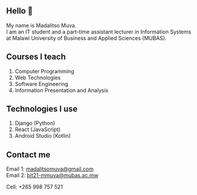 ## Hello 👋

<!--
**v2-kaj/v2-kaj** is a ✨ _special_ ✨ repository because its `README.md` (this file) appears on your GitHub profile.

Here are some ideas to get you started:

- 🔭 I’m currently working on ...
- 🌱 I’m currently learning ...
- 👯 I’m looking to collaborate on ...
- 🤔 I’m looking for help with ...
- 💬 Ask me about ...
- 📫 How to reach me: ...
- 😄 Pronouns: ...
- ⚡ Fun fact: ...
-->
My name is Madalitso Muva. <br>
I am an IT student and a part-time assistant lecturer in Information Systems at Malawi University of Business and Applied Sciences (MUBAS).

## Courses I teach
1. Computer Programming
2. Web Technologies
3. Software Engineering
4. Information Presentation and Analysis

## Technologies I use
1. Django (Python)
2. React (JavaScript)
3. Android Studio (Kotlin)

## Contact me
Email 1: madalitsomuva@gmail.com<br>
Email 2: bit21-mmuva@mubas.ac.mw<br>

Cell: +265 998 757 521
